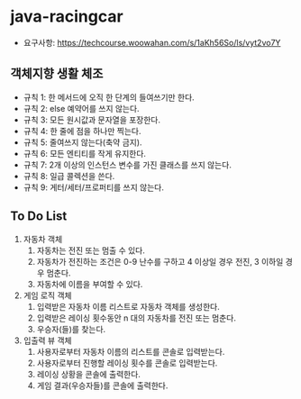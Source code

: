 # java-racingcar
- 요구사항: https://techcourse.woowahan.com/s/1aKh56So/ls/vyt2vo7Y

## 객체지향 생활 체조

- 규칙 1: 한 메서드에 오직 한 단계의 들여쓰기만 한다.
- 규칙 2: else 예약어를 쓰지 않는다.
- 규칙 3: 모든 원시값과 문자열을 포장한다.
- 규칙 4: 한 줄에 점을 하나만 찍는다.
- 규칙 5: 줄여쓰지 않는다(축약 금지).
- 규칙 6: 모든 엔티티를 작게 유지한다.
- 규칙 7: 2개 이상의 인스턴스 변수를 가진 클래스를 쓰지 않는다.
- 규칙 8: 일급 콜렉션을 쓴다.
- 규칙 9: 게터/세터/프로퍼티를 쓰지 않는다.

## To Do List
1. 자동차 객체
    1. 자동차는 전진 또는 멈출 수 있다.
    2. 자동차가 전진하는 조건은 0-9 난수를 구하고 4 이상일 경우 전진, 3 이하일 경우 멈춘다.
    2. 자동차에 이름을 부여할 수 있다.
2. 게임 로직 객체
    1. 입력받은 자동차 이름 리스트로 자동차 객체를 생성한다.
    3. 입력받은 레이싱 횟수동안 n 대의 자동차를 전진 또는 멈춘다.
    4. 우승자(들)를 찾는다.
3. 입출력 뷰 객체
    1. 사용자로부터 자동차 이름의 리스트를 콘솔로 입력받는다.
    2. 사용자로부터 진행할 레이싱 횟수를 콘솔로 입력받는다.
    3. 레이싱 상황을 콘솔에 출력한다.
    4. 게임 결과(우승자들)를 콘솔에 출력한다.